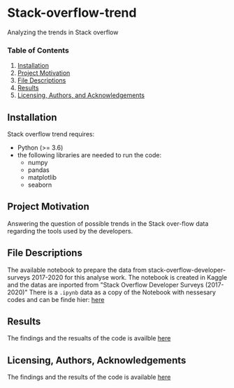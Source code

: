 # Stack-overflow-trend
Analyzing the trends in Stack overflow
### Table of Contents

1. [Installation](#installation)
2. [Project Motivation](#motivation)
3. [File Descriptions](#files)
4. [Results](#results)
5. [Licensing, Authors, and Acknowledgements](#licensing)

## Installation
Stack overflow trend requires:
- Python (>= 3.6)
- the following libraries are needed to run the code:
    - numpy
    - pandas
    - matplotlib
    - seaborn
## Project Motivation
Answering the question of possible trends in the Stack over-flow data regarding the tools used by the developers.

## File Descriptions
The available notebook to prepare the data from stack-overflow-developer-surveys 2017-2020 for this analyse work.
The notebook is created in Kaggle and the datas are inported from "Stack Overflow Developer Surveys (2017-2020)"
There is a `.ipynb` data as a copy of the Notebook with nessesary codes and can be finde hier: [here](https://github.com/mrf919/Stack-overflow-trend) 

## Results
The findings and the resualts of the code is availble [here](https://medium.com/@m.r.farhood/is-there-any-trend-change-in-tools-used-c4cbb41d4710)

## Licensing, Authors, Acknowledgements
The findings and the results of the code is available [here](https://www.kaggle.com/haakakak/stack-overflow-developer-surveys-20152020)
